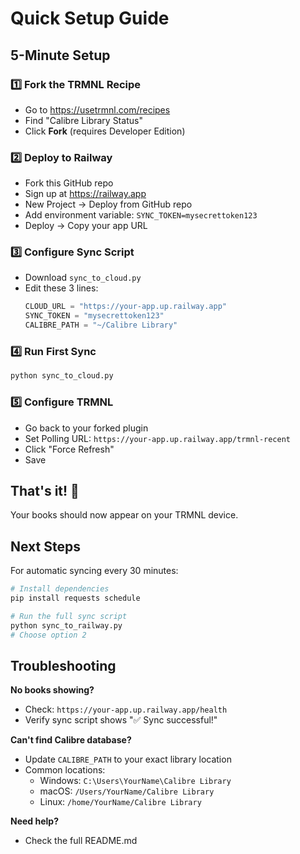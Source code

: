 # Quick Setup Guide

## 5-Minute Setup

### 1️⃣ Fork the TRMNL Recipe
- Go to https://usetrmnl.com/recipes
- Find "Calibre Library Status"
- Click **Fork** (requires Developer Edition)

### 2️⃣ Deploy to Railway
- Fork this GitHub repo
- Sign up at https://railway.app
- New Project → Deploy from GitHub repo
- Add environment variable: `SYNC_TOKEN=mysecrettoken123`
- Deploy → Copy your app URL

### 3️⃣ Configure Sync Script
- Download `sync_to_cloud.py`
- Edit these 3 lines:
  ```python
  CLOUD_URL = "https://your-app.up.railway.app"
  SYNC_TOKEN = "mysecrettoken123"
  CALIBRE_PATH = "~/Calibre Library"
  ```

### 4️⃣ Run First Sync
```bash
python sync_to_cloud.py
```

### 5️⃣ Configure TRMNL
- Go back to your forked plugin
- Set Polling URL: `https://your-app.up.railway.app/trmnl-recent`
- Click "Force Refresh"
- Save

## That's it! 🎉

Your books should now appear on your TRMNL device.

## Next Steps

For automatic syncing every 30 minutes:
```bash
# Install dependencies
pip install requests schedule

# Run the full sync script
python sync_to_railway.py
# Choose option 2
```

## Troubleshooting

**No books showing?**
- Check: `https://your-app.up.railway.app/health`
- Verify sync script shows "✅ Sync successful!"

**Can't find Calibre database?**
- Update `CALIBRE_PATH` to your exact library location
- Common locations:
  - Windows: `C:\Users\YourName\Calibre Library`
  - macOS: `/Users/YourName/Calibre Library`
  - Linux: `/home/YourName/Calibre Library`

**Need help?**
- Check the full README.md
